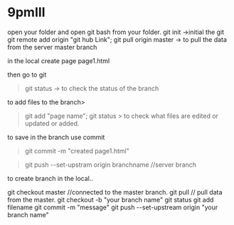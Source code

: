 # 9pmIII
open your folder and open git bash from your folder.
git init ->initial the git 
git remote add origin "git hub Link";
git pull origin master -> to pull the data from the server master branch

in the local create page
page1.html

then go to git
> git status -> to check the status of the branch

to add files to the branch>

> git  add "page name";
> git status > to check what files are edited or updated or added.

to save in the branch use commit
> git commit -m "created page1.html"

> git push --set-upstram origin branchname //server branch



to create branch in the local..

git checkout master //connected to the master branch.
git pull // pull data from the master.
git checkout -b "your branch name"
git status
git add filename 
git commit -m "message"
git push --set-upstream origin "your branch name"
